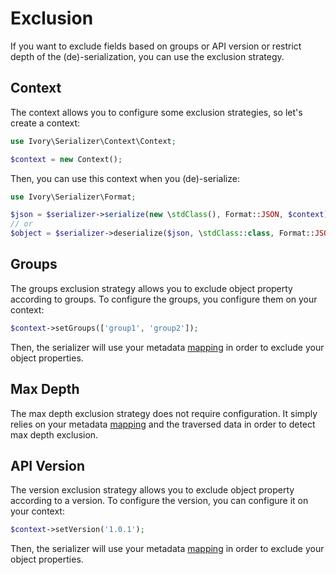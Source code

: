 # Exclusion

If you want to exclude fields based on groups or API version or restrict depth of the (de)-serialization, you can use 
the exclusion strategy.

## Context

The context allows you to configure some exclusion strategies, so let's create a context:

``` php
use Ivory\Serializer\Context\Context;

$context = new Context();
```

Then, you can use this context when you (de)-serialize:

``` php
use Ivory\Serializer\Format;

$json = $serializer->serialize(new \stdClass(), Format::JSON, $context);
// or
$object = $serializer->deserialize($json, \stdClass::class, Format::JSON, $context);
```

## Groups

The groups exclusion strategy allows you to exclude object property according to groups. To configure the groups, you 
configure them on your context:

``` php
$context->setGroups(['group1', 'group2']);
```

Then, the serializer will use your metadata [mapping](/doc/mapping.md) in order to exclude your object properties.

## Max Depth

The max depth exclusion strategy does not require configuration. It simply relies on your metadata 
[mapping](/doc/mapping.md) and the traversed data in order to detect max depth exclusion.

## API Version

The version exclusion strategy allows you to exclude object property according to a version. To configure the version, 
you can configure it on your context:

``` php
$context->setVersion('1.0.1');
```

Then, the serializer will use your metadata [mapping](/doc/mapping.md) in order to exclude your object properties.
